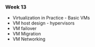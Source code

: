 ### Week 13
* Virtualization in Practice - Basic VMs
* VM host design - hypervisors
* VM failover
* VM Migration
* VM Networking